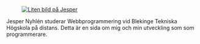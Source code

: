 
<div class="author-byline">
    <figure class="figure left">
        <a href="https://s.gravatar.com/avatar/29232024803641c16a9f6b0744248faf?s=80">
            <img class="me-small" src="https://s.gravatar.com/avatar/29232024803641c16a9f6b0744248faf?s=80" alt="Liten bild på Jesper"/>
        </a>
    </figure>
    <p>Jesper Nyhlén studerar Webbprogrammering vid Blekinge Tekniska Högskola på distans. Detta är en sida om mig och min utveckling som
        som programmerare.</p>
</div>
